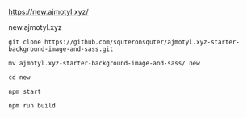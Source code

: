 https://new.ajmotyl.xyz/

new.ajmotyl.xyz

```
git clone https://github.com/squteronsquter/ajmotyl.xyz-starter-background-image-and-sass.git

mv ajmotyl.xyz-starter-background-image-and-sass/ new

cd new

npm start

npm run build

```
